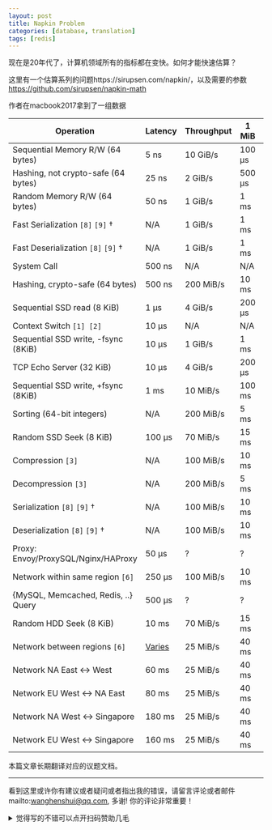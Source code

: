 ```yaml
---
layout: post
title: Napkin Problem
categories: [database, translation]
tags: [redis]
---
```


现在是20年代了，计算机领域所有的指标都在变快。如何才能快速估算？

这里有一个估算系列的问题https://sirupsen.com/napkin/，以及需要的参数 https://github.com/sirupsen/napkin-math

<!-- more -->
作者在macbook2017拿到了一组数据

| Operation                           | Latency                                  | Throughput | 1 MiB  | 1 GiB  |
| ----------------------------------- | ---------------------------------------- | ---------- | ------ | ------ |
| Sequential Memory R/W (64 bytes)    | 5 ns                                     | 10 GiB/s   | 100 μs | 100 ms |
| Hashing, not crypto-safe (64 bytes) | 25 ns                                    | 2 GiB/s    | 500 μs | 500 ms |
| Random Memory R/W (64 bytes)        | 50 ns                                    | 1 GiB/s    | 1 ms   | 1 s    |
| Fast Serialization `[8]` `[9]` †    | N/A                                      | 1 GiB/s    | 1 ms   | 1s     |
| Fast Deserialization `[8]` `[9]` †  | N/A                                      | 1 GiB/s    | 1 ms   | 1s     |
| System Call                         | 500 ns                                   | N/A        | N/A    | N/A    |
| Hashing, crypto-safe (64 bytes)     | 500 ns                                   | 200 MiB/s  | 10 ms  | 10s    |
| Sequential SSD read (8 KiB)         | 1 μs                                     | 4 GiB/s    | 200 μs | 200 ms |
| Context Switch `[1] [2]`            | 10 μs                                    | N/A        | N/A    | N/A    |
| Sequential SSD write, -fsync (8KiB) | 10 μs                                    | 1 GiB/s    | 1 ms   | 1 s    |
| TCP Echo Server (32 KiB)            | 10 μs                                    | 4 GiB/s    | 200 μs | 200 ms |
| Sequential SSD write, +fsync (8KiB) | 1 ms                                     | 10 MiB/s   | 100 ms | 2 min  |
| Sorting (64-bit integers)           | N/A                                      | 200 MiB/s  | 5 ms   | 5 s    |
| Random SSD Seek (8 KiB)             | 100 μs                                   | 70 MiB/s   | 15 ms  | 15 s   |
| Compression `[3]`                   | N/A                                      | 100 MiB/s  | 10 ms  | 10s    |
| Decompression `[3]`                 | N/A                                      | 200 MiB/s  | 5 ms   | 5s     |
| Serialization `[8]` `[9]` †         | N/A                                      | 100 MiB/s  | 10 ms  | 10s    |
| Deserialization `[8]` `[9]` †       | N/A                                      | 100 MiB/s  | 10 ms  | 10s    |
| Proxy: Envoy/ProxySQL/Nginx/HAProxy | 50 μs                                    | ?          | ?      | ?      |
| Network within same region `[6]`    | 250 μs                                   | 100 MiB/s  | 10 ms  | 10s    |
| {MySQL, Memcached, Redis, ..} Query | 500 μs                                   | ?          | ?      | ?      |
| Random HDD Seek (8 KiB)             | 10 ms                                    | 70 MiB/s   | 15 ms  | 15 s   |
| Network between regions `[6]`       | [Varies](https://www.cloudping.co/grid#) | 25 MiB/s   | 40 ms  | 40s    |
| Network NA East <-> West            | 60 ms                                    | 25 MiB/s   | 40 ms  | 40s    |
| Network EU West <-> NA East         | 80 ms                                    | 25 MiB/s   | 40 ms  | 40s    |
| Network NA West <-> Singapore       | 180 ms                                   | 25 MiB/s   | 40 ms  | 40s    |
| Network EU West <-> Singapore       | 160 ms                                   | 25 MiB/s   | 40 ms  | 40s    |



本篇文章长期翻译对应的议题文档。




---

看到这里或许你有建议或者疑问或者指出我的错误，请留言评论或者邮件mailto:wanghenshui@qq.com, 多谢!  你的评论非常重要！

<details>
<summary>觉得写的不错可以点开扫码赞助几毛</summary>
<img src="https://wanghenshui.github.io/assets/wepay.png" alt="微信转账">
</details>

